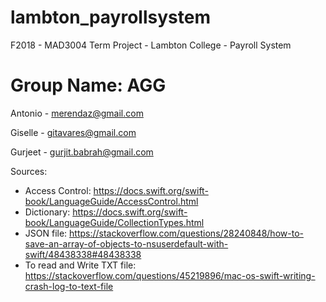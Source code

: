 # lambton_payrollsystem
F2018 - MAD3004 Term Project - Lambton College - Payroll System

# Group Name: AGG
Antonio - merendaz@gmail.com

Giselle - gitavares@gmail.com

Gurjeet - gurjit.babrah@gmail.com


Sources:
- Access Control: https://docs.swift.org/swift-book/LanguageGuide/AccessControl.html
- Dictionary: https://docs.swift.org/swift-book/LanguageGuide/CollectionTypes.html
- JSON file: https://stackoverflow.com/questions/28240848/how-to-save-an-array-of-objects-to-nsuserdefault-with-swift/48438338#48438338
- To read and Write TXT file: https://stackoverflow.com/questions/45219896/mac-os-swift-writing-crash-log-to-text-file

